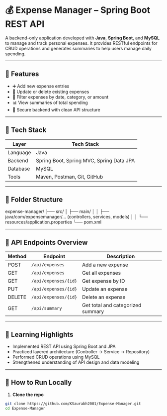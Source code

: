 # 💰 Expense Manager – Spring Boot REST API

A backend-only application developed with **Java**, **Spring Boot**, and **MySQL** to manage and track personal expenses. It provides RESTful endpoints for CRUD operations and generates summaries to help users manage daily spending.

---

## 🚀 Features

- ➕ Add new expense entries
- 🧾 Update or delete existing expenses
- 📆 Filter expenses by date, category, or amount
- 📊 View summaries of total spending
- 🔐 Secure backend with clean API structure

---

## 🧰 Tech Stack

| Layer     | Tech Stack                              |
|-----------|------------------------------------------|
| Language  | Java                                     |
| Backend   | Spring Boot, Spring MVC, Spring Data JPA |
| Database  | MySQL                                    |
| Tools     | Maven, Postman, Git, GitHub              |

---

## 📂 Folder Structure

expense-manager/
├── src/
│ ├── main/
│ │ ├── java/com/expensemanager/... (controllers, services, models)
│ │ └── resources/application.properties
└── pom.xml


---

## 📑 API Endpoints Overview

| Method | Endpoint              | Description                    |
|--------|-----------------------|--------------------------------|
| POST   | `/api/expenses`       | Add a new expense              |
| GET    | `/api/expenses`       | Get all expenses               |
| GET    | `/api/expenses/{id}`  | Get expense by ID              |
| PUT    | `/api/expenses/{id}`  | Update an expense              |
| DELETE | `/api/expenses/{id}`  | Delete an expense              |
| GET    | `/api/summary`        | Get total and categorized summary |

---

## 🧠 Learning Highlights

- Implemented REST API using Spring Boot and JPA
- Practiced layered architecture (Controller → Service → Repository)
- Performed CRUD operations using MySQL
- Strengthened understanding of API design and data modeling

---

## 🧪 How to Run Locally

1. **Clone the repo**

```bash
git clone https://github.com/KSaurabh2001/Expense-Manager.git
cd Expense-Manager
